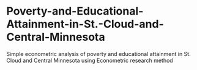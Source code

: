 # Poverty-and-Educational-Attainment-in-St.-Cloud-and-Central-Minnesota
 Simple econometric analysis of poverty and educational attainment in St. Cloud and Central Minnesota using Econometric research method
